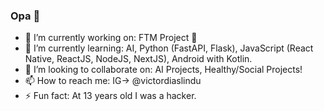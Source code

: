 ### Opa 👋

<!--
**VictorDiasO/VictorDiasO** is a ✨ _special_ ✨ repository because its `README.md` (this file) appears on your GitHub profile.

Here are some ideas to get you started:
-->

- 🔭 I’m currently working on: FTM Project 🔐
- 🌱 I’m currently learning: AI, Python (FastAPI, Flask), JavaScript (React Native, ReactJS, NodeJS, NextJS), Android with Kotlin. 
- 👯 I’m looking to collaborate on: AI Projects, Healthy/Social Projects!
- 📫 How to reach me: IG-> @victordiaslindu
- ⚡ Fun fact: At 13 years old I was a hacker.
